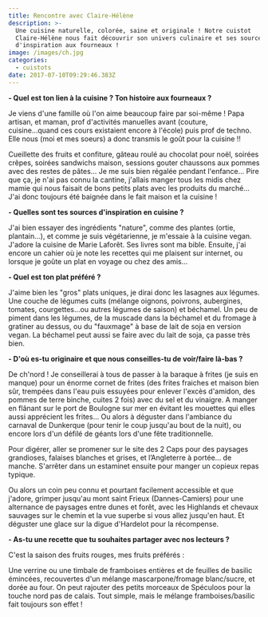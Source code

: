 ```yaml
---
title: Rencontre avec Claire-Hélène
description: >-
  Une cuisine naturelle, colorée, saine et originale ! Notre cuistot
  Claire-Hélène nous fait découvrir son univers culinaire et ses sources
  d'inspiration aux fourneaux !
image: /images/ch.jpg
categories:
  - cuistots
date: 2017-07-10T09:29:46.383Z
---
```

**- Quel est ton lien à la cuisine ? Ton histoire aux fourneaux ?**

Je viens d'une famille où l'on aime beaucoup faire par soi-même ! Papa artisan, et maman, prof d'activités manuelles avant (couture, cuisine...quand ces cours existaient encore à l'école) puis prof de techno. Elle nous (moi et mes soeurs) a donc transmis le goût pour la cuisine !!

Cueillette des fruits et confiture, gâteau roulé au chocolat pour noël, soirées crêpes, soirées sandwichs maison, sessions gouter chaussons aux pommes avec des restes de pâtes... Je me suis bien régalée pendant l'enfance... Pire que ça, je n'ai pas connu la cantine, j'allais manger tous les midis chez mamie qui nous faisait de bons petits plats avec les produits du marché... J'ai donc toujours été baignée dans le fait maison et la cuisine !



**- Quelles sont tes sources d'inspiration en cuisine ?**

J'ai bien essayer des ingrédients "nature", comme des plantes (ortie, plantain...), et comme je suis végétarienne, je m'essaie à la cuisine vegan. J'adore la cuisine de Marie Laforêt. Ses livres sont ma bible. Ensuite, j'ai encore un cahier où je note les recettes qui me plaisent sur internet, ou lorsque je goûte un plat en voyage ou chez des amis...



**- Quel est ton plat préféré ?**

J'aime bien les "gros" plats uniques, je dirai donc les lasagnes aux légumes. Une couche de légumes cuits (mélange oignons, poivrons, aubergines, tomates, courgettes...ou autres légumes de saison) et béchamel. Un peu de piment dans les légumes, de la muscade dans la béchamel et du fromage à gratiner au dessus, ou du "fauxmage" à base de lait de soja en version vegan. La béchamel peut aussi se faire avec du lait de soja, ça passe très bien.



**- D'où es-tu originaire et que nous conseilles-tu de voir/faire là-bas ?**

De ch'nord ! Je conseillerai à tous de passer à la baraque à frites (je suis en manque) pour un énorme cornet de frites (des frites fraiches et maison bien sûr, trempées dans l'eau puis essuyées pour enlever l'excès d'amidon, des pommes de terre binche, cuites 2 fois) avec du sel et du vinaigre. A manger en flânant sur le port de Boulogne sur mer en évitant les mouettes qui elles aussi apprécient les frites... Ou alors à déguster dans l'ambiance du carnaval de Dunkerque (pour tenir le coup jusqu'au bout de la nuit), ou encore lors d'un défilé de géants lors d'une fête traditionnelle.

Pour digérer, aller se promener sur le site des 2 Caps pour des paysages grandioses, falaises blanches et grises, et l’Angleterre à portée... de manche. S'arrêter dans un estaminet ensuite pour manger un copieux repas typique.

Ou alors un coin peu connu et pourtant facilement accessible et que j'adore, grimper jusqu'au mont saint Frieux (Dannes-Camiers) pour une alternance de paysages entre dunes et forêt, avec les Highlands et chevaux sauvages sur le chemin et la vue superbe si vous allez jusqu'en haut. Et déguster une glace sur la digue d'Hardelot pour la récompense.



**- As-tu une recette que tu souhaites partager avec nos lecteurs ?**

C'est la saison des fruits rouges, mes fruits préférés :

Une verrine ou une timbale de framboises entières et de feuilles de basilic émincées, recouvertes d'un mélange mascarpone/fromage blanc/sucre, et dorée au four. On peut rajouter des petits morceaux de Spéculoos pour la touche nord pas de calais. Tout simple, mais le mélange framboises/basilic fait toujours son effet !






